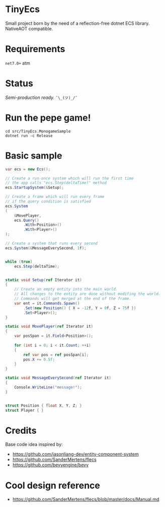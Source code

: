 # TinyEcs
Small project born by the need of a reflection-free dotnet ECS library.<br>
NativeAOT compatible.

# Requirements
`net7.0+` atm

# Status
<i>Semi-production ready.</i>  `¯\_(ツ)_/¯`

# Run the pepe game!
```
cd src/TinyEcs.MonogameSample
dotnet run -c Release
```

# Basic sample
```csharp
var ecs = new Ecs();

// Create a run-once system which will run the first time
// the app calls "ecs.Step(deltaTime)" method
ecs.StartupSystem(&Setup);

// Create a frame which will run every frame 
// if the query condition is satisfied
ecs.System
(
	&MovePlayer, 
	ecs.Query()
		.With<Position>()
		.With<Player>()
);

// Create a system that runs every second
ecs.System(&MessageEverySecond, 1f);


while (true)
    ecs.Step(deltaTime);


static void Setup(ref Iterator it)
{
    // Create an empty entity into the main world.
    // All changes to the entity are done without modifing the world.
    // Commands will get merged at the end of the frame.
    var ent = it.Commands.Spawn()
        .Set(new Position() { X = -12f, Y = 0f, Z = 75f })
        .Set<Player>();
}

static void MovePlayer(ref Iterator it)
{
    var posSpan = it.Field<Position>();
    
    for (int i = 0; i < it.Count; ++i)
    {
        ref var pos = ref posSpan[i];
        pos.X += 0.5f;     
    }
}

static void MessageEverySecond(ref Iterator it)
{
	Console.WriteLine("message!");
}


struct Position { float X, Y, Z; }
struct Player { }
```

# Credits
Base code idea inspired by:
- https://github.com/jasonliang-dev/entity-component-system
- https://github.com/SanderMertens/flecs
- https://github.com/bevyengine/bevy

# Cool design reference
- https://github.com/SanderMertens/flecs/blob/master/docs/Manual.md
